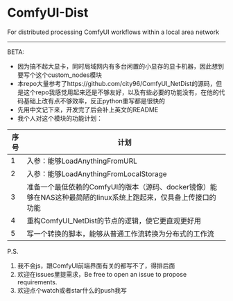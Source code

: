 # ComfyUI-Dist
For distributed processing ComfyUI workflows within a local area network

---
BETA:
- 因为搞不起大显卡，同时局域网内有多台闲置的小显存的显卡机器，因此想到要写个这个custom_nodes模块
- 本repo大量参考了https://github.com/city96/ComfyUI_NetDist的源码，但是这个repo我感觉用起来还是不够友好，以及有些必要的功能没有，在他的代码基础上改有点不够效率，反正python重写都是很快的
- 先用中文记下来，开发完了后会补上英文的README
- 我个人对这个模块的功能计划：

| 序号 | 计划 |
| --- | --- |
| 1 | 入参：能够LoadAnythingFromURL |
| 2 | 入参：能够LoadAnythingFromLocalStorage |
| 3 | 准备一个最低依赖的ComfyUI的版本（源码、docker镜像）能够在NAS这种最简陋的linux系统上跑起来，仅具备上传接口的功能 |
| 4 | 重构ComfyUI_NetDist的节点的逻辑，使它更直观更好用 |
| 5 | 写一个转换的脚本，能够从普通工作流转换为分布式的工作流 |
P.S.
1. 我不会js，跟ComfyUI前端界面有关的都写不了，得排后面
2. 欢迎在issues里提需求，Be free to open an issue to propose requirements.
3. 欢迎点个watch或者star什么的push我写

